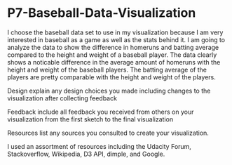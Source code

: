 # P7-Baseball-Data-Visualization

I choose the baseball data set to use in my visualization because I am very interested in baseball as a game as well as the  stats behind it. I am going to analyze the data to show the difference in homeruns and batting average compared to the height and weight of a baseball player. The data clearly shows a noticable difference in the average amount of homeruns with the height and weight of the baseball players. The batting average of the players are pretty comparable with the height and weight of the players.



Design explain any design choices you made including changes to the visualization after collecting feedback



Feedback include all feedback you received from others on your visualization from the first sketch to the final visualization



Resources list any sources you consulted to create your visualization.

I used an assortment of resources including the Udacity Forum, Stackoverflow, Wikipedia, D3 API, dimple, and Google.




